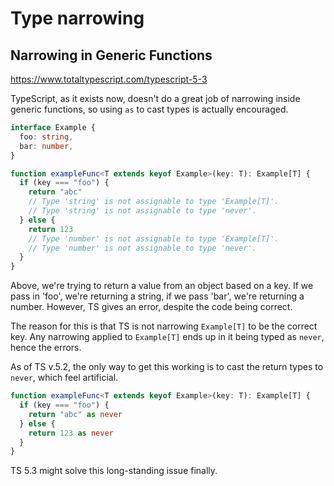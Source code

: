 # Type narrowing










## Narrowing in Generic Functions

https://www.totaltypescript.com/typescript-5-3

TypeScript, as it exists now, doesn't do a great job of narrowing inside generic functions, so using `as` to cast types is actually encouraged.

```ts
interface Example {
  foo: string,
  bar: number,
}

function exampleFunc<T extends keyof Example>(key: T): Example[T] {
  if (key === "foo") {
    return "abc"
    // Type 'string' is not assignable to type 'Example[T]'.
    // Type 'string' is not assignable to type 'never'.
  } else {
    return 123
    // Type 'number' is not assignable to type 'Example[T]'.
    // Type 'number' is not assignable to type 'never'.
  }
}
```

Above, we're trying to return a value from an object based on a key. If we pass in 'foo', we're returning a string, if we pass 'bar', we're returning a number. However, TS gives an error, despite the code being correct.

The reason for this is that TS is not narrowing `Example[T]` to be the correct key. Any narrowing applied to `Example[T]` ends up in it being typed as `never`, hence the errors.

As of TS v.5.2, the only way to get this working is to cast the return types to `never`, which feel artificial.

```ts
function exampleFunc<T extends keyof Example>(key: T): Example[T] {
  if (key === "foo") {
    return "abc" as never
  } else {
    return 123 as never
  }
}
```

TS 5.3 might solve this long-standing issue finally.
